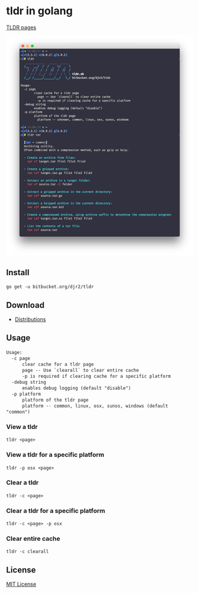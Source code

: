 # tldr in golang

[TLDR pages](https://tldr.sh)

![Terminal](terminal.png)

## Install

```
go get -u bitbucket.org/djr2/tldr
```

## Download

* [Distributions](https://bitbucket.org/djr2/tldr/src/master/dist/)

## Usage

```
Usage:
  -c page
      clear cache for a tldr page
      page -- Use `clearall` to clear entire cache
      -p is required if clearing cache for a specific platform
  -debug string
      enables debug logging (default "disable")
  -p platform
      platform of the tldr page
      platform -- common, linux, osx, sunos, windows (default "common")
```

### View a tldr
```
tldr <page>
```

### View a tldr for a specific platform
```
tldr -p osx <page>
```

### Clear a tldr
```
tldr -c <page>
```

### Clear a tldr for a specific platform
```
tldr -c <page> -p osx
```

### Clear entire cache
```
tldr -c clearall
```

## License

[MIT License](https://bitbucket.org/djr2/tldr/src/master/LICENSE.md)
